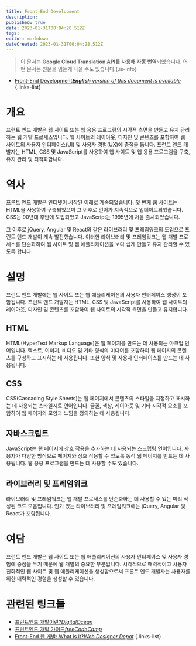 ```yaml
---
title: Front-End Development
description: 
published: true
date: 2023-01-31T00:04:28.512Z
tags: 
editor: markdown
dateCreated: 2023-01-31T00:04:28.512Z
---
```


> 이 문서는 **Google Cloud Translation API를 사용해 자동 번역**되었습니다.
어떤 문서는 원문을 읽는게 나을 수도 있습니다.{.is-info}
- [Front-End Development***English** version of this document is available*](/en/Knowledge-base/Dictionary/front-end-development)
{.links-list}


# 개요
프런트 엔드 개발은 웹 사이트 또는 웹 응용 프로그램의 시각적 측면을 만들고 유지 관리하는 웹 개발 프로세스입니다. 웹 사이트의 레이아웃, 디자인 및 콘텐츠를 포함하여 웹 사이트의 사용자 인터페이스(UI) 및 사용자 경험(UX)에 중점을 둡니다. 프런트 엔드 개발자는 HTML, CSS 및 JavaScript를 사용하여 웹 사이트 및 웹 응용 프로그램을 구축, 유지 관리 및 최적화합니다.

# 역사
프론트 엔드 개발은 인터넷이 시작된 이래로 계속되었습니다. 첫 번째 웹 사이트는 HTML을 사용하여 구축되었으며 그 이후로 언어가 지속적으로 업데이트되었습니다. CSS는 90년대 후반에 도입되었고 JavaScript는 1995년에 처음 출시되었습니다.

그 이후로 jQuery, Angular 및 React와 같은 라이브러리 및 프레임워크의 도입으로 프런트 엔드 개발이 계속 발전했습니다. 이러한 라이브러리 및 프레임워크는 웹 개발 프로세스를 단순화하여 웹 사이트 및 웹 애플리케이션을 보다 쉽게 만들고 유지 관리할 수 있도록 합니다.

# 설명
프런트 엔드 개발에는 웹 사이트 또는 웹 애플리케이션의 사용자 인터페이스 생성이 포함됩니다. 프런트 엔드 개발자는 HTML, CSS 및 JavaScript를 사용하여 웹 사이트의 레이아웃, 디자인 및 콘텐츠를 포함하여 웹 사이트의 시각적 측면을 만들고 유지합니다.

## HTML
HTML(HyperText Markup Language)은 웹 페이지를 만드는 데 사용되는 마크업 언어입니다. 텍스트, 이미지, 비디오 및 기타 형식의 미디어를 포함하여 웹 페이지의 콘텐츠를 구성하고 표시하는 데 사용됩니다. 또한 양식 및 사용자 인터페이스를 만드는 데 사용됩니다.

## CSS
CSS(Cascading Style Sheets)는 웹 페이지에서 콘텐츠의 스타일을 지정하고 표시하는 데 사용되는 스타일시트 언어입니다. 글꼴, 색상, 레이아웃 및 기타 시각적 요소를 포함하여 웹 페이지의 모양과 느낌을 정의하는 데 사용됩니다.

## 자바스크립트
JavaScript는 웹 페이지에 상호 작용을 추가하는 데 사용되는 스크립팅 언어입니다. 사용자가 다양한 방식으로 페이지와 상호 작용할 수 있도록 동적 웹 페이지를 만드는 데 사용됩니다. 웹 응용 프로그램을 만드는 데 사용할 수도 있습니다.

## 라이브러리 및 프레임워크
라이브러리 및 프레임워크는 웹 개발 프로세스를 단순화하는 데 사용할 수 있는 미리 작성된 코드 모음입니다. 인기 있는 라이브러리 및 프레임워크에는 jQuery, Angular 및 React가 포함됩니다.

# 여담
프런트 엔드 개발은 웹 사이트 또는 웹 애플리케이션의 사용자 인터페이스 및 사용자 경험에 중점을 두기 때문에 웹 개발의 중요한 부분입니다. 시각적으로 매력적이고 사용자 친화적인 웹 사이트 및 웹 애플리케이션을 생성함으로써 프론트 엔드 개발자는 사용자를 위한 매력적인 경험을 생성할 수 있습니다.

# 관련된 링크들
- [프런트엔드 개발이란?*DigitalOcean*](https://www.digitalocean.com/community/tutorials/what-is-front-end-development)
- [프런트엔드 개발 가이드*freeCodeCamp*](https://learn.freecodecamp.org/front-end-libraries/front-end-development-guide)
- [Front-End 웹 개발: What is it?*Web Designer Depot*](https://www.webdesignerdepot.com/2009/10/what-is-front-end-web-development/)
{.links-list}